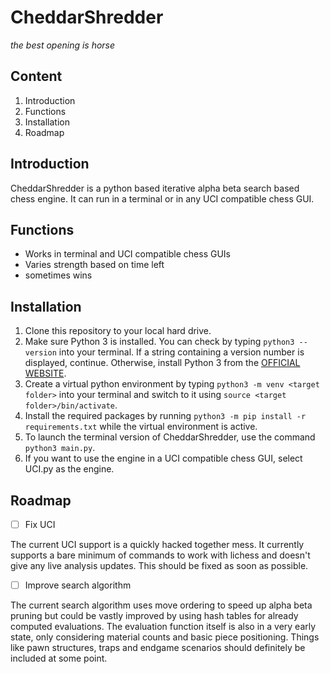 # CheddarShredder
_the best opening is horse_

## Content
1. Introduction
2. Functions
3. Installation
4. Roadmap

## Introduction
CheddarShredder is a python based iterative alpha beta search based chess engine. It can run in a terminal or in any UCI compatible chess GUI.

## Functions
- Works in terminal and UCI compatible chess GUIs
- Varies strength based on time left
- sometimes wins

## Installation
1. Clone this repository to your local hard drive.
2. Make sure Python 3 is installed. You can check by typing `python3 --version` into your terminal. If a string containing a version number is displayed, continue. Otherwise, install Python 3 from the [OFFICIAL WEBSITE](https://www.python.org/downloads).
3. Create a virtual python environment by typing `python3 -m venv <target folder>` into your terminal and switch to it using `source <target folder>/bin/activate`.
4. Install the required packages by running `python3 -m pip install -r requirements.txt` while the virtual environment is active.
5. To launch the terminal version of CheddarShredder, use the command `python3 main.py`.
6. If you want to use the engine in a UCI compatible chess GUI, select UCI.py as the engine.

## Roadmap
- [ ] Fix UCI

The current UCI support is a quickly hacked together mess. It currently supports a bare minimum of commands to work with lichess and doesn't give any live analysis updates. This should be fixed as soon as possible.
- [ ] Improve search algorithm

The current search algorithm uses move ordering to speed up alpha beta pruning but could be vastly improved by using hash tables for already computed evaluations. The evaluation function itself is also in a very early state, only considering material counts and basic piece positioning. Things like pawn structures, traps and endgame scenarios should definitely be included at some point.
